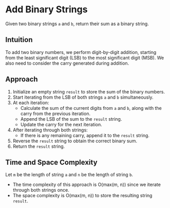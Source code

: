 # Add Binary Strings

Given two binary strings `a` and `b`, return their sum as a binary string.

## Intuition

To add two binary numbers, we perform digit-by-digit addition, starting from the least significant digit (LSB) to the most significant digit (MSB). We also need to consider the carry generated during addition.

## Approach

1. Initialize an empty string `result` to store the sum of the binary numbers.
2. Start iterating from the LSB of both strings `a` and `b` simultaneously.
3. At each iteration:
   - Calculate the sum of the current digits from `a` and `b`, along with the carry from the previous iteration.
   - Append the LSB of the sum to the `result` string.
   - Update the carry for the next iteration.
4. After iterating through both strings:
   - If there is any remaining carry, append it to the `result` string.
5. Reverse the `result` string to obtain the correct binary sum.
6. Return the `result` string.

## Time and Space Complexity

Let `m` be the length of string `a` and `n` be the length of string `b`.

- The time complexity of this approach is O(max(m, n)) since we iterate through both strings once.
- The space complexity is O(max(m, n)) to store the resulting string `result`.
